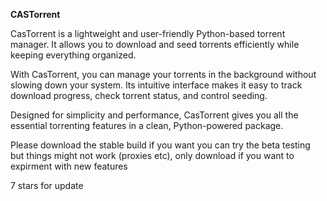 **CASTorrent**

CasTorrent is a lightweight and user-friendly Python-based torrent manager. It allows you to download and seed torrents efficiently while keeping everything organized.

With CasTorrent, you can manage your torrents in the background without slowing down your system. Its intuitive interface makes it easy to track download progress, check torrent status, and control seeding.

Designed for simplicity and performance, CasTorrent gives you all the essential torrenting features in a clean, Python-powered package.

Please download the stable build if you want you can try the beta testing but things might not work (proxies etc), only download if you want to expirment with new features

7 stars for update
